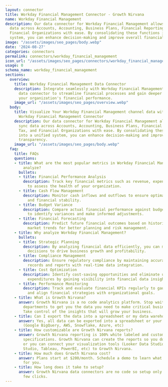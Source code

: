 ```yaml
---
layout: connector
title: Workday Financial Management Connector - Growth Nirvana
name: Workday Financial Management
description: Our data connector for Workday Financial Management allows you to sync
  data across Accounts, Accounting, Business Plans, Financial Reporting, Tax, and
  Financial Organizations with ease. By consolidating these functions into a unified
  system, you can enhance decision-making and improve overall financial transparency.
image: "/assets/images/seo_pages/body.webp"
date: '2024-08-27'
categories: connectors
permalink: connectors/workday_financial_management
icon_url: "/assets/images/seo_pages/connectors/workday_financial_management"
usage: 0
schema_name: workday_financial_management
sections:
  overview:
    title: Workday Financial Management Data Connector
    description: Integrate seamlessly with Workday Financial Management using our
      data connector to streamline financial processes and gain deeper insights into
      your organization's financial performance.
    image_url: "/assets/images/seo_pages/overview.webp"
  body:
    title: Visualize Your Workday Financial Management channel data with Growth Nirvana's
      Workday Financial Management Connector
    description: Our data connector for Workday Financial Management allows you to
      sync data across Accounts, Accounting, Business Plans, Financial Reporting,
      Tax, and Financial Organizations with ease. By consolidating these functions
      into a unified system, you can enhance decision-making and improve overall financial
      transparency.
    image_url: "/assets/images/seo_pages/body.webp"
  faq:
    title: FAQs
    questions:
    - title: What are the most popular metrics in Workday Financial Management to
        analyze?
      bullets:
      - title: Financial Performance Analysis
        description: Track key financial metrics such as revenue, expenses, and profitability
          to assess the health of your organization.
      - title: Cash Flow Management
        description: Monitor cash inflows and outflows to ensure optimal liquidity
          and financial stability.
      - title: Budget Variance
        description: Compare actual financial performance against budgeted figures
          to identify variances and make informed adjustments.
      - title: Financial Forecasting
        description: Predict future financial outcomes based on historical data and
          market trends for better planning and risk management.
    - title: Why analyze Workday Financial Management?
      bullets:
      - title: Strategic Planning
        description: By analyzing financial data efficiently, you can make strategic
          decisions to drive business growth and profitability.
      - title: Compliance Management
        description: Ensure regulatory compliance by maintaining accurate financial
          records and reports with real-time data integration.
      - title: Cost Optimization
        description: Identify cost-saving opportunities and eliminate unnecessary
          expenditures by gaining visibility into financial data insights.
      - title: Performance Monitoring
        description: Track and evaluate financial KPIs regularly to gauge performance
          and align financial strategies with organizational goals.
    - title: What is Growth Nirvana?
      answer: Growth Nirvana is a no code analytics platform. Stop waiting for other
        departments to get you the data you need to make critical business decisions.
        Take control of the insights that will grow your business.
    - title: Can I export the data into a spreadsheet or my data warehouse?
      answer: Yes, all data can be exported into a spreadsheet or your data warehouse
        (Google BigQuery, AWS, Snowflake, Azure, etc)
    - title: How customizable are Growth Nirvana reports?
      answer: Growth Nirvana reporting is 100% white labeled and customized to your
        specifications. Growth Nirvana can create the reports so you don’t have to
        or you can connect your visualization tools (Looker Data Studio/Google Data
        Studio, Tableau, PowerBI, etc) to Growth Nirvana.
    - title: How much does Growth Nirvana cost?
      answer: Plans start at $200/month. Schedule a demo to learn what plan is best
        for you.
    - title: How long does it take to setup?
      answer: Growth Nirvana data connectors are no code so setup only requires a
        few clicks.
---
```

